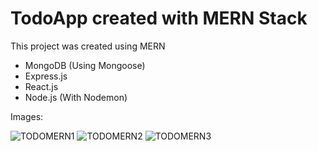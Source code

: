 # TodoApp created with MERN Stack

This project was created using MERN

* MongoDB (Using Mongoose)
* Express.js 
* React.js
* Node.js (With Nodemon)


Images:

![TODOMERN1](https://user-images.githubusercontent.com/103704812/211201958-c4ebe4c3-0be3-4129-9a81-3549df919764.png)
![TODOMERN2](https://user-images.githubusercontent.com/103704812/211201961-c4962436-8f38-4093-92ce-a0f4a003b149.png)
![TODOMERN3](https://user-images.githubusercontent.com/103704812/211201962-a86b439b-c8f8-46c8-a3b6-4bd42e00478f.png)


